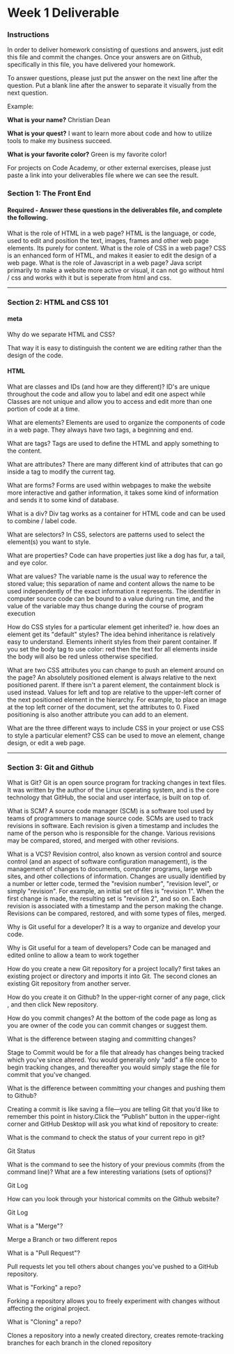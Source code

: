 # Week 1 Deliverable

### Instructions

In order to deliver homework consisting of questions and answers, just edit this file and commit the changes.  Once your answers are on Github, specifically in this file, you have delivered your homework.

To answer questions, please just put the answer on the next line after the question.  Put a blank line after the answer to separate it visually from the next question.

Example:

**What is your name?**
Christian Dean

**What is your quest?**
I want to learn more about code and how to utilize tools to make my business succeed.

**What is your favorite color?**
Green is my favorite color!

For projects on Code Academy, or other external exercises, please just paste a link into your deliverables file where we can see the result.

### Section 1: The Front End
#### Required - Answer these questions in the deliverables file, and complete the following.

What is the role of HTML in a web page?
HTML is the language, or code, used to edit and position the text, images, frames and other web page elements. Its purely for content.
What is the role of CSS in a web page?
CSS is an enhanced form of HTML, and makes it easier to edit the design of a web page.
What is the role of Javascript in a web page?
Java script primarily to make a website more active or visual, it can not go without html / css and works with it but is seperate from html and css.

---

### Section 2: HTML and CSS 101

#### meta
Why do we separate HTML and CSS?

That way it is easy to distinguish the content we are editing rather than the design of the code.
#### HTML
What are classes and IDs (and how are they different)?
ID's are unique throughout the code and allow you to label and edit one aspect while Classes are not unique and allow you to access and edit more than one portion of code at a time.

What are elements?
Elements are used to organize the components of code in a web page. They always have two tags, a beginning and end.

What are tags?
Tags are used to define the HTML and apply something to the content.

What are attributes?
There are many different kind of attributes that can go inside a tag to modify the current tag.

What are forms?
Forms are used within webpages to make the website more interactive and gather information, it takes some kind of information and sends it to some kind of database.

What is a div?
Div tag works as a container for HTML code and can be used to combine / label code.

What are selectors?
In CSS, selectors are patterns used to select the element(s) you want to style.

What are properties?
Code can have properties just like a dog has fur, a tail, and eye color.

What are values?
The variable name is the usual way to reference the stored value; this separation of name and content allows the name to be used independently of the exact information it represents. The identifier in computer source code can be bound to a value during run time, and the value of the variable may thus change during the course of program execution

How do CSS styles for a particular element get inherited? ie. how does an element get its "default" styles?
The idea behind inheritance is relatively easy to understand. Elements inherit styles from their parent container. If you set the body tag to use color: red then the text for all elements inside the body will also be red unless otherwise specified.

What are two CSS attributes you can change to push an element around on the page?
An absolutely positioned element is always relative to the next positioned parent. If there isn't a parent element, the containment block is used instead. Values for left and top are relative to the upper-left corner of the next positioned element in the hierarchy. For example, to place an image at the top left corner of the document, set the attributes to 0.  Fixed positioning is also another attribute you can add to an element.

What are the three different ways to include CSS in your project or use CSS to style a particular element?
CSS can be used to move an element, change design, or edit a web page.


---
### Section 3: Git and Github
What is Git?
Git is an open source program for tracking changes in text files. It was written by the author of the Linux operating system, and is the core technology that GitHub, the social and user interface, is built on top of.

What is SCM?
A source code manager (SCM) is a software tool used by teams of programmers to manage source code.
SCMs are used to track revisions in software. Each revision is given a timestamp and includes the name of the person who is responsible for the change. Various revisions may be compared, stored, and merged with other revisions.

What is a VCS?
Revision control, also known as version control and source control (and an aspect of software configuration management), is the management of changes to documents, computer programs, large web sites, and other collections of information. Changes are usually identified by a number or letter code, termed the "revision number", "revision level", or simply "revision". For example, an initial set of files is "revision 1". When the first change is made, the resulting set is "revision 2", and so on. Each revision is associated with a timestamp and the person making the change. Revisions can be compared, restored, and with some types of files, merged.

Why is Git useful for a developer?
It is a way to organize and develop your code.

Why is Git useful for a team of developers?
Code can be managed and edited online to allow a team to work together

How do you create a new Git repository for a project locally?
first takes an existing project or directory and imports it into Git. The second clones an existing Git repository from another server.

How do you create it on Github?
In the upper-right corner of any page, click , and then click New repository.

How do you commit changes?
At the bottom of the code page as long as you are owner of the code you can commit changes or suggest them.

What is the difference between staging and committing changes?


Stage to Commit would be for a file that already has changes being tracked which you've since altered. You would generally only "add" a file once to begin tracking changes, and thereafter you would simply stage the file for commit that you've changed.

What is the difference between committing your changes and pushing them to Github?

Creating a commit is like saving a file—you are telling Git that you’d like to remember this point in history.Click the “Publish” button in the upper-right corner and GitHub Desktop will ask you what kind of repository to create:

What is the command to check the status of your current repo in git?

Git Status

What is the command to see the history of your previous commits (from the command line)?  What are a few interesting variations (sets of options)?

Git Log

How can you look through your historical commits on the Github website?

Git Log

What is a "Merge"?

Merge a Branch or two different repos

What is a "Pull Request"?

Pull requests let you tell others about changes you've pushed to a GitHub repository.

What is "Forking" a repo?

Forking a repository allows you to freely experiment with changes without affecting the original project.

What is "Cloning" a repo?

Clones a repository into a newly created directory, creates remote-tracking branches for each branch in the cloned repository
